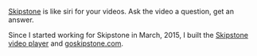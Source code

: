 
[Skipstone](http://goskipstone.com) is like siri for your videos. Ask the video a question, get an answer. 

Since I started working for Skipstone in March, 2015, I built the [Skipstone video player](https://skip.st/one/d37776c75fe8971103bfca44ce63a7ab) and [goskipstone.com](http://goskipstone.com).
